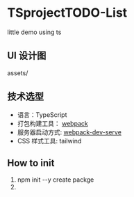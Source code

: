 # TS**project**TODO-List

little demo using ts

## UI 设计图

assets/

## 技术选型

- 语言：TypeScript
- 打包构建工具： [webpack](https://webpack.js.org/guides/getting-started/)
- 服务器启动方式: [webpack-dev-serve](https://github.com/webpack/webpack-dev-server)
- CSS 样式工具: tailwind
<!-- - CSS样式工具: SCSS -->

## How to init

1. npm init --y create packge
2.
